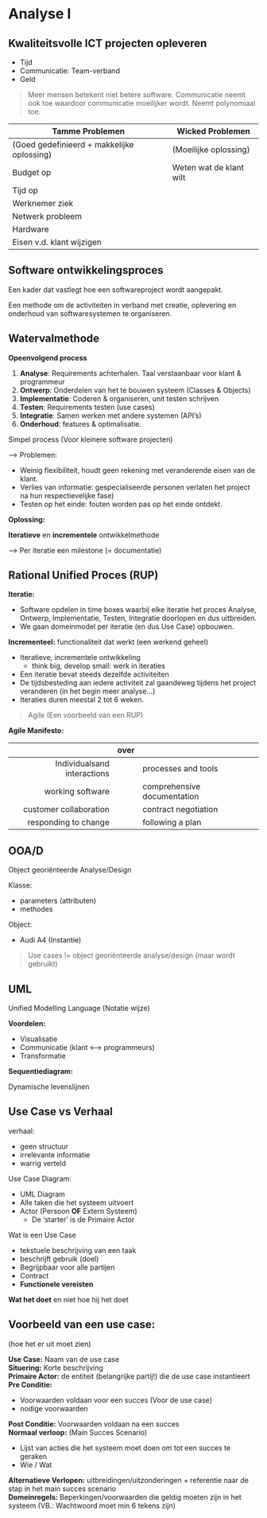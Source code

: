 # Analyse I

## Kwaliteitsvolle ICT projecten opleveren

- Tijd
- Communicatie: Team-verband
- Geld

> Meer mensen betekent niet betere software. Communicatie neemt ook toe waardoor communicatie moeilijker wordt. Neemt polynomiaal toe.

| Tamme Problemen                            | Wicked Problemen        |
| ------------------------------------------ | ----------------------- |
| (Goed gedefinieerd + makkelijke oplossing) | (Moeilijke oplossing)   |
| Budget op                                  | Weten wat de klant wilt |
| Tijd op                                    | &nbsp;                  |
| Werknemer ziek                             | &nbsp;                  |
| Netwerk probleem                           | &nbsp;                  |
| Hardware                                   | &nbsp;                  |
| Eisen v.d. klant wijzigen                  | &nbsp;                  |

## Software ontwikkelingsproces

Een kader dat vastlegt hoe een softwareproject wordt aangepakt.

Een methode om de activiteiten in verband met creatie, oplevering en onderhoud van softwaresystemen te organiseren.

## Watervalmethode

**Opeenvolgend process**

1. **Analyse**: Requirements achterhalen. Taal verstaanbaar voor klant & programmeur
2. **Ontwerp**: Onderdelen van het te bouwen systeem (Classes & Objects)
3. **Implementatie**: Coderen & organiseren, unit testen schrijven
4. **Testen**: Requirements testen (use cases)
5. **Integratie**: Samen werken met andere systemen (API’s)
6. **Onderhoud**: features & optimalisatie.

Simpel process (Voor kleinere software projecten)

—> Problemen: 

- Weinig flexibiliteit, houdt geen rekening met veranderende eisen van de klant.
- Verlies van informatie: gespecialiseerde personen verlaten het project na hun respectievelijke fase)
- Testen op het einde: fouten worden pas op het einde ontdekt.


**Oplossing:**

**Iteratieve** en **incrementele** ontwikkelmethode

—> Per iteratie een milestone (= documentatie)


## Rational Unified Proces (RUP)

**Iteratie:** 

- Software opdelen in time boxes waarbij elke iteratie het proces Analyse, Ontwerp, Implementatie, Testen, Integratie doorlopen en dus uitbreiden.
- We gaan domeinmodel per iteratie (en dus Use Case) opbouwen.

**Incrementeel:** functionaliteit dat werkt (een werkend geheel)

- Iteratieve, incrementele ontwikkeling
    - think big, develop small: werk in iteraties
- Een iteratie bevat steeds dezelfde activiteiten
- De tijdsbesteding aan iedere activiteit zal gaandeweg tijdens het project veranderen (in het begin meer analyse…)
- Iteraties duren meestal 2 tot 6 weken.

> Agile (Een voorbeeld van een RUP)

**Agile Manifesto:**

| &nbsp;                       | over     | &nbsp;                      |
| ---------------------------: | :------: | --------------------------- |
| Individualsand interactions  | &nbsp;   | processes and tools         |
| working software             | &nbsp;   | comprehensive documentation |
| customer collaboration       | &nbsp;   | contract negotiation        |
| responding to change         | &nbsp;   | following a plan            |

## OOA/D

Object georiënteerde Analyse/Design

Klasse: 

- parameters (attributen)
- methodes

Object: 

- Audi A4 (Instantie)

> Use cases != object georiënteerde analyse/design (maar wordt gebruikt)

## UML

Unified Modelling Language (Notatie wijze)

**Voordelen:**

- Visualisatie
- Communicatie (klant <—> programmeurs)
- Transformatie

**Sequentiediagram:**

Dynamische levenslijnen

## Use Case vs Verhaal

verhaal:

- geen structuur
- irrelevante informatie
- warrig verteld

Use Case Diagram:

- UML Diagram
- Alle taken die het systeem uitvoert
- Actor (Persoon **OF** Extern Systeem)
    - De ‘starter’ is de Primaire Actor

    
Wat is een Use Case

- tekstuele beschrijving van een taak
- beschrijft gebruik (doel)
- Begrijpbaar voor alle partijen
- Contract
- **Functionele vereisten**

**Wat het doet** en niet hoe hij het doet

## Voorbeeld van een use case:
(hoe het er uit moet zien)

**Use Case:** Naam van de use case<br>
**Situering:** Korte beschrijving<br>
**Primaire Actor:** de entiteit (belangrijke partij!) die de use case instantieert<br>
**Pre Conditie:**
- Voorwaarden voldaan voor een succes (Voor de use case)
- nodige voorwaarden 

**Post Conditie:** Voorwaarden voldaan na een succes<br>
**Normaal verloop:** (Main Succes Scenario)

- Lijst van acties die het systeem moet doen om tot een succes te geraken
- Wie / Wat

**Alternatieve Verlopen:** uitbreidingen/uitzonderingen + referentie naar de stap in het main succes scenario<br>
**Domeinregels:** Beperkingen/voorwaarden die geldig moeten zijn in het systeem (VB.: Wachtwoord moet min 6 tekens zijn)
